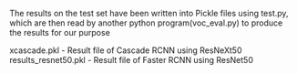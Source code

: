 The results on the test set have been written into Pickle files using test.py, which are then read by another python program(voc_eval.py) to produce the results for our purpose 

xcascade.pkl -  Result file of Cascade RCNN using ResNeXt50\
results_resnet50.pkl - Result file of Faster RCNN using ResNet50

